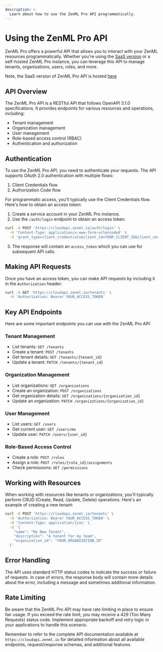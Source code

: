 ```yaml
---
description: >
  Learn about how to use the ZenML Pro API programmatically.
---
```


# Using the ZenML Pro API

ZenML Pro offers a powerful API that allows you to interact with your ZenML resources programmatically. Whether you're using the [SaaS version](https://cloud.zenml.io) or a self-hosted ZenML Pro instance, you can leverage this API to manage tenants, organizations, users, roles, and more.

Note, the SaaS version of ZenML Pro API is hosted [here](https://cloudapi.zenml.io)

## API Overview

The ZenML Pro API is a RESTful API that follows OpenAPI 3.1.0 specifications. It provides endpoints for various resources and operations, including:

- Tenant management
- Organization management
- User management
- Role-based access control (RBAC)
- Authentication and authorization

## Authentication

To use the ZenML Pro API, you need to authenticate your requests. The API supports OAuth 2.0 authentication with multiple flows:

1. Client Credentials flow
2. Authorization Code flow

For programmatic access, you'll typically use the Client Credentials flow. Here's how to obtain an access token:

1. Create a service account in your ZenML Pro instance.
2. Use the `/auth/login` endpoint to obtain an access token:

```bash
curl -X POST 'https://cloudapi.zenml.io/auth/login' \
  -H 'Content-Type: application/x-www-form-urlencoded' \
  -d 'grant_type=client_credentials&client_id=YOUR_CLIENT_ID&client_secret=YOUR_CLIENT_SECRET'
```

3. The response will contain an `access_token` which you can use for subsequent API calls.

## Making API Requests

Once you have an access token, you can make API requests by including it in the `Authorization` header:

```bash
curl -X GET 'https://cloudapi.zenml.io/tenants' \
  -H 'Authorization: Bearer YOUR_ACCESS_TOKEN'
```

## Key API Endpoints

Here are some important endpoints you can use with the ZenML Pro API:

### Tenant Management

- List tenants: `GET /tenants`
- Create a tenant: `POST /tenants`
- Get tenant details: `GET /tenants/{tenant_id}`
- Update a tenant: `PATCH /tenants/{tenant_id}`

### Organization Management

- List organizations: `GET /organizations`
- Create an organization: `POST /organizations`
- Get organization details: `GET /organizations/{organization_id}`
- Update an organization: `PATCH /organizations/{organization_id}`

### User Management

- List users: `GET /users`
- Get current user: `GET /users/me`
- Update user: `PATCH /users/{user_id}`

### Role-Based Access Control

- Create a role: `POST /roles`
- Assign a role: `POST /roles/{role_id}/assignments`
- Check permissions: `GET /permissions`

## Working with Resources

When working with resources like tenants or organizations, you'll typically perform CRUD (Create, Read, Update, Delete) operations. Here's an example of creating a new tenant:

```bash
curl -X POST 'https://cloudapi.zenml.io/tenants' \
  -H 'Authorization: Bearer YOUR_ACCESS_TOKEN' \
  -H 'Content-Type: application/json' \
  -d '{
    "name": "My New Tenant",
    "description": "A tenant for my team",
    "organization_id": "YOUR_ORGANIZATION_ID"
  }'
```

## Error Handling

The API uses standard HTTP status codes to indicate the success or failure of requests. In case of errors, the response body will contain more details about the error, including a message and sometimes additional information.

## Rate Limiting

Be aware that the ZenML Pro API may have rate limiting in place to ensure fair usage. If you exceed the rate limit, you may receive a 429 (Too Many Requests) status code. Implement appropriate backoff and retry logic in your applications to handle this scenario.

Remember to refer to the complete API documentation available at `https://cloudapi.zenml.io` for detailed information about all available endpoints, request/response schemas, and additional features.